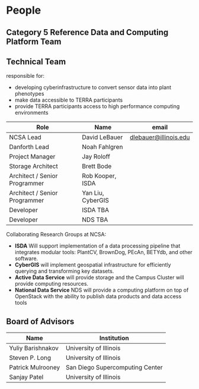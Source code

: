 # People

## Category 5 Reference Data and Computing Platform Team






## Technical Team 

responsible for:
 * developing cyberinfrastructure to convert sensor data into plant phenotypes 
 * make data accessible to TERRA participants
 * provide TERRA participants access to high performance computing environments 


| Role | Name | email|
|---|---|----|
| NCSA Lead | David LeBauer | dlebauer@illinois.edu|
| Danforth Lead | Noah Fahlgren | | 
| Project Manager | Jay Roloff | |
| Storage Architect | Brett Bode | |
| Architect / Senior Programmer | Rob Kooper, ISDA | |
| Architect / Senior Programmer |  Yan Liu, CyberGIS | |
| Developer  | ISDA TBA | |
| Developer  | NDS TBA | |

Collaborating Research Groups at NCSA:

* **ISDA** Will support implementation of a data processing pipeline that integrates modular tools: PlantCV, BrownDog, PEcAn, BETYdb, and other software.
* **CyberGIS** will implement geospatial infrastructure for efficiently querying and transforming key datasets.
* **Active Data Service** will provide storage and the Campus Cluster will provide computing resources.
* **National Data Service** NDS will provide a computing platform on top of OpenStack with the ability to publish data products and data access tools


## Board of Advisors

| Name | Institution |
|---|----|
| Yuliy Barishnakov | University of Illinois |
| Steven P. Long | University of Illinois |
| Patrick Mulrooney | San Diego Supercomputing Center |
| Sanjay Patel | University of Illinois |

